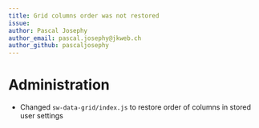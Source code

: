 ```yaml
---
title: Grid columns order was not restored
issue:
author: Pascal Josephy
author_email: pascal.josephy@jkweb.ch
author_github: pascaljosephy
---
```

# Administration
*  Changed `sw-data-grid/index.js` to restore order of columns in stored user settings
